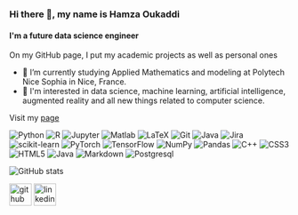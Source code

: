 ### Hi there 👋, my name is Hamza Oukaddi
#### I'm a future data science engineer
On my GitHub page, I put my academic projects as well as personal ones


- 🌱 I’m currently studying Applied Mathematics and modeling at Polytech Nice Sophia in Nice, France. 
- 🔭 I'm interested in data science, machine learning, artificial intelligence, augmented reality and all new things related to computer science. 

Visit my [page](https://hamzaokd.github.io)

![Python](https://img.shields.io/badge/python-3670A0?style=flat&logo=python&logoColor=ffdd54)
![R](https://img.shields.io/badge/R-276DC3?style=flat&logo=r&logoColor=white)
![Jupyter](https://img.shields.io/badge/Jupyter-F37626?style=flat&logo=Jupyter&logoColor=white)
![Matlab](https://img.shields.io/badge/Matlab-0076A8?style=flat&logo=Mathworks&logoColor=white)
![LaTeX](https://img.shields.io/badge/LaTeX-008080?style=flat&logo=LaTeX&logoColor=white)
![Git](https://img.shields.io/badge/git-%23F05033.svg?style=flat&logo=git&logoColor=white)
![Java](https://img.shields.io/badge/java-%23ED8B00.svg?style=flat&logo=java&logoColor=white)
![Jira](https://img.shields.io/badge/Jira-0052CC?style=flat&logo=Jira&logoColor=white)
![scikit-learn](https://img.shields.io/badge/scikit--learn-%23F7931E.svg?style=flat&logo=scikit-learn&logoColor=white)
![PyTorch](https://img.shields.io/badge/PyTorch-%23EE4C2C.svg?style=flat&logo=PyTorch&logoColor=white)
![TensorFlow](https://img.shields.io/badge/TensorFlow-%23FF6F00.svg?style=flat&logo=TensorFlow&logoColor=white)
![NumPy](https://img.shields.io/badge/numpy-%23013243.svg?style=flat&logo=numpy&logoColor=white)
![Pandas](https://img.shields.io/badge/pandas-%23150458.svg?style=flat&logo=pandas&logoColor=white)
![C++](https://img.shields.io/badge/c++-%2300599C.svg?style=flat&logo=c%2B%2B&logoColor=white)
![CSS3](https://img.shields.io/badge/css3-%231572B6.svg?style=flat&logo=css3&logoColor=white)
![HTML5](https://img.shields.io/badge/html5-%23E34F26.svg?style=flat&logo=html5&logoColor=white)
![Java](https://img.shields.io/badge/java-%23ED8B00.svg?style=flat&logo=java&logoColor=white)
![Markdown](https://img.shields.io/badge/markdown-%23000000.svg?style=flat&logo=markdown&logoColor=white)
![Postgresql](https://img.shields.io/badge/PostgreSQL-316192?style=flat&logo=postgresql&logoColor=white)


![GitHub stats](https://github-readme-stats.vercel.app/api?username=hamzaokd&show_icons=true&theme=blue-green)  


[<img src='https://cdn.jsdelivr.net/npm/simple-icons@3.0.1/icons/github.svg' alt='github' height='40'>](https://github.com/hamzaokd)  [<img src='https://cdn.jsdelivr.net/npm/simple-line-icons@2.5.5/src/svgs/social-linkedin.svg' alt='linkedin' height='40'>](https://www.linkedin.com/in/hamzaoukaddi/)  


